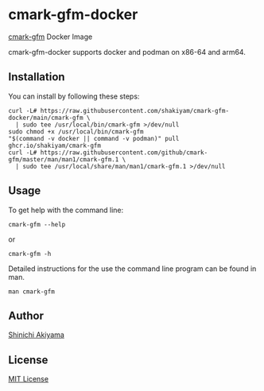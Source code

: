 cmark-gfm-docker
================

[cmark-gfm](https://github.com/github/cmark-gfm) Docker Image

cmark-gfm-docker supports docker and podman on x86-64 and arm64.

Installation
------------

You can install by following these steps:

```console
curl -L# https://raw.githubusercontent.com/shakiyam/cmark-gfm-docker/main/cmark-gfm \
  | sudo tee /usr/local/bin/cmark-gfm >/dev/null
sudo chmod +x /usr/local/bin/cmark-gfm
"$(command -v docker || command -v podman)" pull ghcr.io/shakiyam/cmark-gfm
curl -L# https://raw.githubusercontent.com/github/cmark-gfm/master/man/man1/cmark-gfm.1 \
  | sudo tee /usr/local/share/man/man1/cmark-gfm.1 >/dev/null
```

Usage
-----

To get help with the command line:

```console
cmark-gfm --help
```

or

```console
cmark-gfm -h
```

Detailed instructions for the use the command line program can be found in man.

```console
man cmark-gfm
```

Author
------

[Shinichi Akiyama](https://github.com/shakiyam)

License
-------

[MIT License](https://opensource.org/licenses/MIT)
